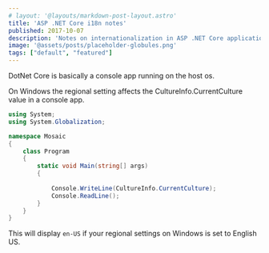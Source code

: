 ```yaml
---
# layout: '@layouts/markdown-post-layout.astro'
title: 'ASP .NET Core i18n notes'
published: 2017-10-07
description: 'Notes on internationalization in ASP .NET Core applications'
image: '@assets/posts/placeholder-globules.png'
tags: ["default", "featured"]
---
```


DotNet Core is basically a console app running on the host os.

On Windows the regional setting affects the CultureInfo.CurrentCulture value in a console app.

```csharp
using System;
using System.Globalization;

namespace Mosaic
{
    class Program
    {
        static void Main(string[] args)
        {
            
            Console.WriteLine(CultureInfo.CurrentCulture);
            Console.ReadLine();
        }
    }
}
```

This will display `en-US` if your regional settings on Windows is set to English US.
